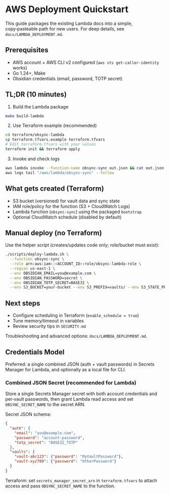 # AWS Deployment Quickstart

This guide packages the existing Lambda docs into a simple, copy‑pasteable path for new users. For deep details, see `docs/LAMBDA_DEPLOYMENT.md`.

## Prerequisites
- AWS account + AWS CLI v2 configured (`aws sts get-caller-identity` works)
- Go 1.24+, Make
- Obsidian credentials (email, password, TOTP secret)

## TL;DR (10 minutes)
1) Build the Lambda package
```bash
make build-lambda
```
2) Use Terraform example (recommended)
```bash
cd terraform/obsync-lambda
cp terraform.tfvars.example terraform.tfvars
# Edit terraform.tfvars with your values
terraform init && terraform apply
```
3) Invoke and check logs
```bash
aws lambda invoke --function-name obsync-sync out.json && cat out.json
aws logs tail "/aws/lambda/obsync-sync" --follow
```

## What gets created (Terraform)
- S3 bucket (versioned) for vault data and sync state
- IAM role/policy for the function (S3 + CloudWatch Logs)
- Lambda function (`obsync-sync`) using the packaged `bootstrap`
- Optional CloudWatch schedule (disabled by default)

## Manual deploy (no Terraform)
Use the helper script (creates/updates code only; role/bucket must exist):
```bash
./scripts/deploy-lambda.sh \
  --function obsync-sync \
  --role arn:aws:iam::<ACCOUNT_ID>:role/obsync-lambda-role \
  --region us-east-1 \
  --env OBSIDIAN_EMAIL=you@example.com \
  --env OBSIDIAN_PASSWORD=secret \
  --env OBSIDIAN_TOTP_SECRET=BASE32 \
  --env S3_BUCKET=your-bucket --env S3_PREFIX=vaults/ --env S3_STATE_PREFIX=state/
```

## Next steps
- Configure scheduling in Terraform (`enable_schedule = true`)
- Tune memory/timeout in variables
- Review security tips in `SECURITY.md`

Troubleshooting and advanced options: `docs/LAMBDA_DEPLOYMENT.md`.

## Credentials Model
Preferred: a single combined JSON (auth + vault passwords) in Secrets Manager for Lambda, and optionally as a local file for CLI.

### Combined JSON Secret (recommended for Lambda)
Store a single Secrets Manager secret with both account credentials and per‑vault passwords, then grant Lambda read access and set `OBSYNC_SECRET_NAME` to the secret ARN.

Secret JSON schema:
```json
{
  "auth": {
    "email": "you@example.com",
    "password": "account-password",
    "totp_secret": "BASE32_TOTP"
  },
  "vaults": {
    "vault-abc123": {"password": "MyVaultPassword"},
    "vault-xyz789": {"password": "OtherPassword"}
  }
}
```

Terraform: set `secrets_manager_secret_arn` in `terraform.tfvars` to attach access and pass `OBSYNC_SECRET_NAME` to the function.

